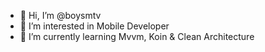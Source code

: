 - 👋 Hi, I’m @boysmtv
- 👀 I’m interested in Mobile Developer
- 🌱 I’m currently learning Mvvm, Koin & Clean Architecture

<!---
boysmtv/boysmtv is a ✨ special ✨ repository because its `README.md` (this file) appears on your GitHub profile.
You can click the Preview link to take a look at your changes.
--->
